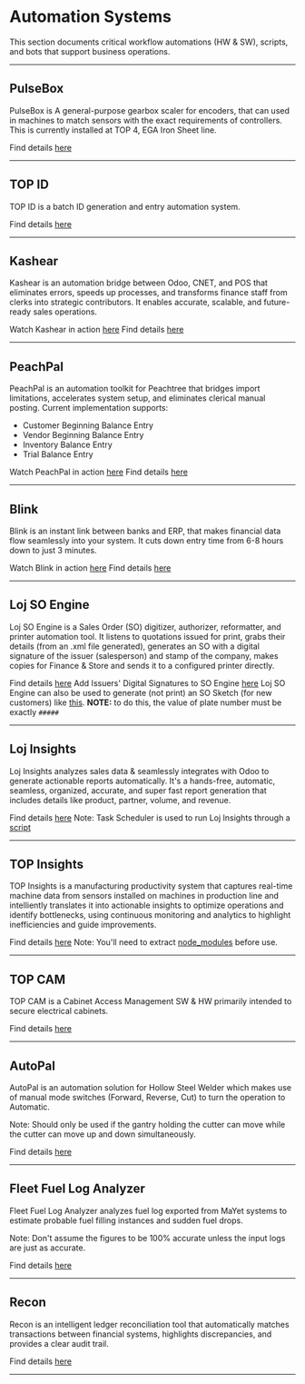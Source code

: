 # Automation Systems

This section documents critical workflow automations (HW & SW), scripts, and bots that support business operations.

---

## PulseBox

PulseBox is A general-purpose gearbox scaler for encoders, that can used in machines to match sensors with the exact requirements of controllers. This is currently installed at TOP 4, EGA Iron Sheet line.

Find details [here](./PulseBox/)

---

## TOP ID

TOP ID is a batch ID generation and entry automation system.

Find details [here](./TOP%20ID/)

---

## Kashear

Kashear is an automation bridge between Odoo, CNET, and POS that eliminates errors, speeds up processes, and transforms finance staff from clerks into strategic contributors. It enables accurate, scalable, and future-ready sales operations.

Watch Kashear in action [here](https://youtube.com/shorts/5uMb_Zu7hSY)
Find details [here](./Kashear/)

---

## PeachPal

PeachPal is an automation toolkit for Peachtree that bridges import limitations, accelerates system setup, and eliminates clerical manual posting.
Current implementation supports:

- Customer Beginning Balance Entry
- Vendor Beginning Balance Entry
- Inventory Balance Entry
- Trial Balance Entry

Watch PeachPal in action [here](https://youtu.be/Naj-vUEagPI)
Find details [here](./PeachPal/)

---

## Blink

Blink is an instant link between banks and ERP, that makes financial data flow seamlessly into your system. It cuts down entry time from 6-8 hours down to just 3 minutes.

Watch Blink in action [here](https://youtu.be/g9lDs_T_Biw)
Find details [here](./Blink/)

---

## Loj SO Engine

Loj SO Engine is a Sales Order (SO) digitizer, authorizer, reformatter, and printer automation tool. It listens to quotations issued for print, grabs their details (from an .xml file generated), generates an SO with a digital signature of the issuer (salesperson) and stamp of the company, makes copies for Finance & Store and sends it to a configured printer directly.

Find details [here](./Loj%20SO%20Engine/)
Add Issuers' Digital Signatures to SO Engine [here](https://youtu.be/sE7V-jnQYKo)
Loj SO Engine can also be used to generate (not print) an SO Sketch (for new customers) like [this](https://youtu.be/5R37gigpQQU). **NOTE:** to do this, the value of plate number must be exactly `#####`

---

## Loj Insights

Loj Insights analyzes sales data & seamlessly integrates with Odoo to generate actionable reports automatically. It's a hands-free, automatic, seamless, organized, accurate, and super fast report generation that includes details like product, partner, volume, and revenue.

Find details [here](./Loj%20Insights/)
Note: Task Scheduler is used to run Loj Insights through a [script](./Loj%20Insights/script/run_loj_insights.bat)

---

## TOP Insights

TOP Insights is a manufacturing productivity system that captures real-time machine data from sensors installed on machines in production line and intelliently translates it into actionable insights to optimize operations and identify bottlenecks, using continuous monitoring and analytics to highlight inefficiencies and guide improvements.

Find details [here](./TOP%20Insights/)
Note: You'll need to extract [node_modules](./TOP%20Insights/Code/ti-server/node_modules.zip) before use.

---

## TOP CAM

TOP CAM is a Cabinet Access Management SW & HW primarily intended to secure electrical cabinets.

Find details [here](./TOP%20CAM/)

---

## AutoPal

AutoPal is an automation solution for Hollow Steel Welder which makes use of manual mode switches (Forward, Reverse, Cut) to turn the operation to Automatic.

Note: Should only be used if the gantry holding the cutter can move while the cutter can move up and down simultaneously.

Find details [here](./AutoPal/)

---

## Fleet Fuel Log Analyzer

Fleet Fuel Log Analyzer analyzes fuel log exported from MaYet systems to estimate probable fuel filling instances and sudden fuel drops.

Note: Don't assume the figures to be 100% accurate unless the input logs are just as accurate.

Find details [here](./Fleet%20Fuel%20Log%20Analyzer/)

---

## Recon

Recon is an intelligent ledger reconciliation tool that automatically matches transactions between financial systems, highlights discrepancies, and provides a clear audit trail.

Find details [here](./Recon/)

---
